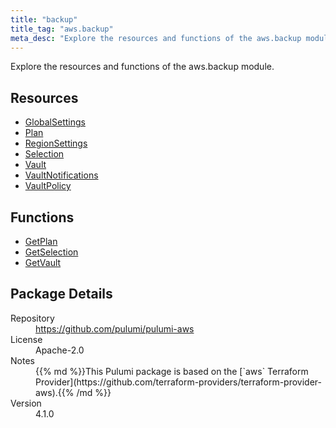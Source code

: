 ```yaml
---
title: "backup"
title_tag: "aws.backup"
meta_desc: "Explore the resources and functions of the aws.backup module."
---
```


<!-- WARNING: this file was generated by Pulumi Docs Generator. -->
<!-- Do not edit by hand unless you're certain you know what you are doing! -->

Explore the resources and functions of the aws.backup module.

<h2 id="resources">Resources</h2>
<ul class="api">
    <li><a href="globalsettings" title="GlobalSettings"><span class="symbol resource"></span>GlobalSettings</a></li>
    <li><a href="plan" title="Plan"><span class="symbol resource"></span>Plan</a></li>
    <li><a href="regionsettings" title="RegionSettings"><span class="symbol resource"></span>RegionSettings</a></li>
    <li><a href="selection" title="Selection"><span class="symbol resource"></span>Selection</a></li>
    <li><a href="vault" title="Vault"><span class="symbol resource"></span>Vault</a></li>
    <li><a href="vaultnotifications" title="VaultNotifications"><span class="symbol resource"></span>VaultNotifications</a></li>
    <li><a href="vaultpolicy" title="VaultPolicy"><span class="symbol resource"></span>VaultPolicy</a></li>
</ul>

<h2 id="functions">Functions</h2>
<ul class="api">
    <li><a href="getplan" title="GetPlan"><span class="symbol function"></span>GetPlan</a></li>
    <li><a href="getselection" title="GetSelection"><span class="symbol function"></span>GetSelection</a></li>
    <li><a href="getvault" title="GetVault"><span class="symbol function"></span>GetVault</a></li>
</ul>

<h2 id="package-details">Package Details</h2>
<dl class="package-details">
	<dt>Repository</dt>
	<dd><a href="https://github.com/pulumi/pulumi-aws">https://github.com/pulumi/pulumi-aws</a></dd>
	<dt>License</dt>
	<dd>Apache-2.0</dd>
	<dt>Notes</dt>
	<dd>{{% md %}}This Pulumi package is based on the [`aws` Terraform Provider](https://github.com/terraform-providers/terraform-provider-aws).{{% /md %}}</dd>
	<dt>Version</dt>
	<dd>4.1.0</dd>
</dl>

